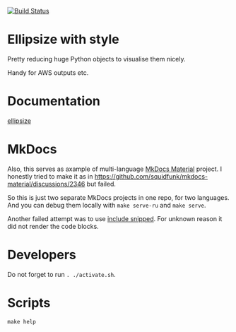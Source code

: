 [![Build Status](https://github.com/andgineer/ellipsize/workflows/ci/badge.svg)](https://github.com/andgineer/ellipsize/actions)
# Ellipsize with style

Pretty reducing huge Python objects to visualise them nicely.

Handy for AWS outputs etc.

# Documentation

[ellipsize](https://andgineer.github.io/ellipsize/en/)

# MkDocs

Also, this serves as axample of multi-language [MkDocs Material](https://squidfunk.github.io/mkdocs-material/) project.
I honestly tried to make it as in https://github.com/squidfunk/mkdocs-material/discussions/2346
but failed.

So this is just two separate MkDocs projects in one repo, for two languages.
And you can debug them locally with `make serve-ru` and `make serve`.

Another failed attempt was to use [include snipped](https://facelessuser.github.io/pymdown-extensions/extensions/snippets/).
For unknown reason it did not render the code blocks.

# Developers

Do not forget to run `. ./activate.sh`.

# Scripts
    make help
